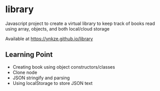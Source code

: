 # library
Javascript project to create a virtual library to keep track of books read using array, objects, and both local/cloud storage

Available at https://ynkze.github.io/library

## Learning Point
* Creating book using object constructors/classes
* Clone node
* JSON stringify and parsing
* Using localStorage to store JSON text
